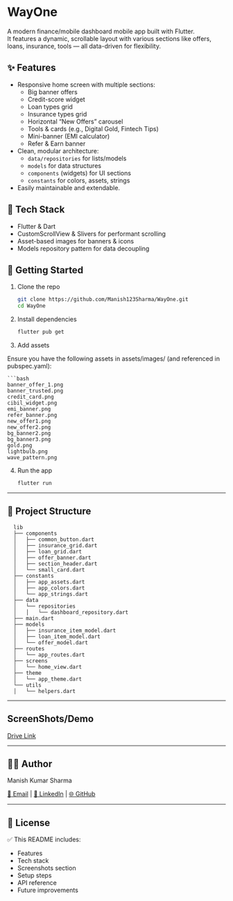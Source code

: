 # WayOne

A modern finance/mobile dashboard mobile app built with Flutter.  
It features a dynamic, scrollable layout with various sections like offers, loans, insurance, tools — all data-driven for flexibility.

## ✨ Features

- Responsive home screen with multiple sections:  
  - Big banner offers  
  - Credit-score widget  
  - Loan types grid  
  - Insurance types grid  
  - Horizontal “New Offers” carousel  
  - Tools & cards (e.g., Digital Gold, Fintech Tips)  
  - Mini-banner (EMI calculator)  
  - Refer & Earn banner  
- Clean, modular architecture:  
  - `data/repositories` for lists/models  
  - `models` for data structures  
  - `components` (widgets) for UI sections  
  - `constants` for colors, assets, strings  
- Easily maintainable and extendable.

## 🎯 Tech Stack

- Flutter & Dart  
- CustomScrollView & Slivers for performant scrolling  
- Asset-based images for banners & icons  
- Models repository pattern for data decoupling

## 🚀 Getting Started

1. Clone the repo  
   ```bash
   git clone https://github.com/Manish123Sharma/WayOne.git
   cd WayOne

2. Install dependencies
    ```bash
    flutter pub get

3. Add assets

  Ensure you have the following assets in assets/images/ (and referenced in pubspec.yaml):

    ```bash
    banner_offer_1.png  
    banner_trusted.png  
    credit_card.png  
    cibil_widget.png  
    emi_banner.png  
    refer_banner.png  
    new_offer1.png  
    new_offer2.png  
    bg_banner2.png  
    bg_banner3.png  
    gold.png  
    lightbulb.png  
    wave_pattern.png

4. Run the app
    ```bash
    flutter run

---

## 🧱 Project Structure

      lib
      ├── components
      │   ├── common_button.dart
      │   ├── insurance_grid.dart
      │   ├── loan_grid.dart
      │   ├── offer_banner.dart
      │   ├── section_header.dart
      │   └── small_card.dart
      ├── constants
      │   ├── app_assets.dart
      │   ├── app_colors.dart
      │   └── app_strings.dart
      ├── data
      │   └── repositories
      │   │   └── dashboard_repository.dart
      ├── main.dart
      ├── models
      │   ├── insurance_item_model.dart
      │   ├── loan_item_model.dart
      │   └── offer_model.dart
      ├── routes
      │   └── app_routes.dart
      ├── screens
      │   └── home_view.dart
      ├── theme
      │   └── app_theme.dart
      └── utils
      │   └── helpers.dart

  ---


## ScreenShots/Demo

[Drive Link](https://drive.google.com/drive/folders/12oHmBb9VR-kulgKwq1oYrD6xiBw6A7NL?usp=sharing)

---
## **👨‍💻** **Author**

Manish Kumar Sharma

[📧 Email](mailto:your-mksharma256001@gmail.com) | [💼 LinkedIn](https://www.linkedin.com/in/mks001/) | [🌐 GitHub](https://github.com/Manish123Sharma)

---

##  📜 License

✅ This README includes:
- Features  
- Tech stack  
- Screenshots section
- Setup steps  
- API reference  
- Future improvements  
